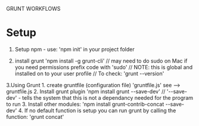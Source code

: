 

GRUNT WORKFLOWS


Setup
=====


1. Setup npm - use: 'npm init' in your project folder

2. install grunt 'npm install -g grunt-cli'
	// may need to do sudo on Mac if you need permissions prefix code with 'sudo'
	// NOTE: this is global and installed on to your user profile
	// To check: 'grunt --version'

3.Using Grunt
	1. create gruntfile (configuration file) 'gruntfile.js' see --> gruntfile.js
	2. Install grunt plugin 'npm install grunt --save-dev'
		// '--save-dev' - tells the system that this is not a dependancy needed for the program to run
	3. Install other modules: 'npm install grunt-contrib-concat --save-dev'
	4. If no default function is setup you can run grunt by calling the function:
		'grunt concat'